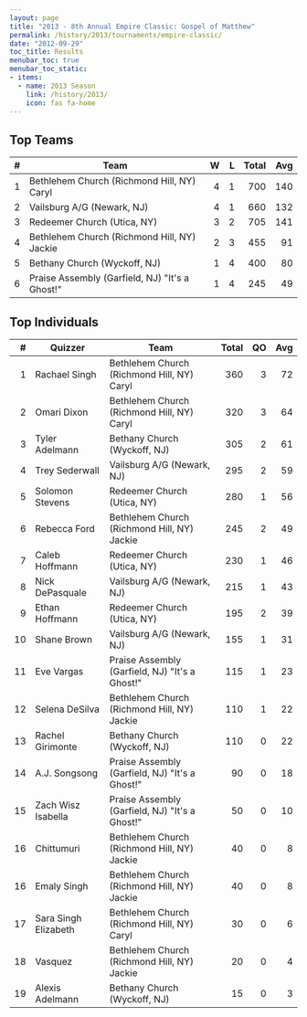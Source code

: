 ```yaml
---
layout: page
title: "2013 - 8th Annual Empire Classic: Gospel of Matthew"
permalink: /history/2013/tournaments/empire-classic/
date: "2012-09-29"
toc_title: Results
menubar_toc: true
menubar_toc_static:
- items:
  - name: 2013 Season
    link: /history/2013/
    icon: fas fa-home
---
```


## Top Teams

|    # | Team                                           |    W |    L | Total |  Avg |
| ---: | ---------------------------------------------- | ---: | ---: | ----: | ---: |
|    1 | Bethlehem Church (Richmond Hill, NY) Caryl     |    4 |    1 |   700 |  140 |
|    2 | Vailsburg A/G (Newark, NJ)                     |    4 |    1 |   660 |  132 |
|    3 | Redeemer Church (Utica, NY)                    |    3 |    2 |   705 |  141 |
|    4 | Bethlehem Church (Richmond Hill, NY) Jackie    |    2 |    3 |   455 |   91 |
|    5 | Bethany Church (Wyckoff, NJ)                   |    1 |    4 |   400 |   80 |
|    6 | Praise Assembly (Garfield, NJ) "It's a Ghost!" |    1 |    4 |   245 |   49 |

## Top Individuals

|    # | Quizzer              | Team                                           | Total |   QO |  Avg |
| ---: | -------------------- | ---------------------------------------------- | ----: | ---: | ---: |
|    1 | Rachael Singh        | Bethlehem Church (Richmond Hill, NY) Caryl     |   360 |    3 |   72 |
|    2 | Omari Dixon          | Bethlehem Church (Richmond Hill, NY) Caryl     |   320 |    3 |   64 |
|    3 | Tyler Adelmann       | Bethany Church (Wyckoff, NJ)                   |   305 |    2 |   61 |
|    4 | Trey Sederwall       | Vailsburg A/G (Newark, NJ)                     |   295 |    2 |   59 |
|    5 | Solomon Stevens      | Redeemer Church (Utica, NY)                    |   280 |    1 |   56 |
|    6 | Rebecca Ford         | Bethlehem Church (Richmond Hill, NY) Jackie    |   245 |    2 |   49 |
|    7 | Caleb Hoffmann       | Redeemer Church (Utica, NY)                    |   230 |    1 |   46 |
|    8 | Nick DePasquale      | Vailsburg A/G (Newark, NJ)                     |   215 |    1 |   43 |
|    9 | Ethan Hoffmann       | Redeemer Church (Utica, NY)                    |   195 |    2 |   39 |
|   10 | Shane Brown          | Vailsburg A/G (Newark, NJ)                     |   155 |    1 |   31 |
|   11 | Eve Vargas           | Praise Assembly (Garfield, NJ) "It's a Ghost!" |   115 |    1 |   23 |
|   12 | Selena DeSilva       | Bethlehem Church (Richmond Hill, NY) Jackie    |   110 |    1 |   22 |
|   13 | Rachel Girimonte     | Bethany Church (Wyckoff, NJ)                   |   110 |    0 |   22 |
|   14 | A.J. Songsong        | Praise Assembly (Garfield, NJ) "It's a Ghost!" |    90 |    0 |   18 |
|   15 | Zach Wisz Isabella   | Praise Assembly (Garfield, NJ) "It's a Ghost!" |    50 |    0 |   10 |
|   16 | Chittumuri           | Bethlehem Church (Richmond Hill, NY) Jackie    |    40 |    0 |    8 |
|   16 | Emaly Singh          | Bethlehem Church (Richmond Hill, NY) Jackie    |    40 |    0 |    8 |
|   17 | Sara Singh Elizabeth | Bethlehem Church (Richmond Hill, NY) Caryl     |    30 |    0 |    6 |
|   18 | Vasquez              | Bethlehem Church (Richmond Hill, NY) Jackie    |    20 |    0 |    4 |
|   19 | Alexis Adelmann      | Bethany Church (Wyckoff, NJ)                   |    15 |    0 |    3 |
